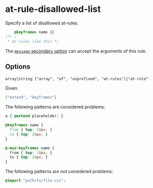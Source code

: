 # at-rule-disallowed-list

Specify a list of disallowed at-rules.

<!-- prettier-ignore -->
```css
    @keyframes name {}
/** ↑
 * At-rules like this */
```

The [`message` secondary option](../../../docs/user-guide/configure.md#message) can accept the arguments of this rule.

## Options

`array|string`: `["array", "of", "unprefixed", "at-rules"]|"at-rule"`

Given:

```json
["extend", "keyframes"]
```

The following patterns are considered problems:

<!-- prettier-ignore -->
```css
a { @extend placeholder; }
```

<!-- prettier-ignore -->
```css
@keyframes name {
  from { top: 10px; }
  to { top: 20px; }
}
```

<!-- prettier-ignore -->
```css
@-moz-keyframes name {
  from { top: 10px; }
  to { top: 20px; }
}
```

The following patterns are _not_ considered problems:

<!-- prettier-ignore -->
```css
@import "path/to/file.css";
```
